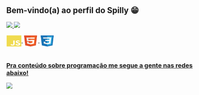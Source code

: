 ## Bem-vindo(a) ao perfil do Spilly 😁

 <div>
   <a href="https://github.com/Spilly63041">
   <img height="180em" src="https://github-readme-stats.vercel.app/api?username=Spilly63041&show_icons=true&theme=tokyonight&include_all_commits=true&count_private=true"/>
   <img height="180em" src="https://github-readme-stats.vercel.app/api/top-langs/?username=Spilly63041&layout=compact&langs_count=6&theme=tokyonight"/>
</div>
    
<div style="display: inline_block"><br>
  <img align="center" alt="Js" height="30" width="40" src="https://raw.githubusercontent.com/devicons/devicon/master/icons/javascript/javascript-plain.svg">
  <img align="center" alt="HTML" height="30" width="40" src="https://raw.githubusercontent.com/devicons/devicon/master/icons/html5/html5-original.svg">
  <img align="center" alt="CSS" height="30" width="40" src="https://raw.githubusercontent.com/devicons/devicon/master/icons/css3/css3-original.svg">
</div>
 
<br>
 
### Pra conteúdo sobre programação me segue a gente nas redes abaixo!
 
<div> 
  <a href = "mailto:joao.nicolas.rocha63041@gmail.com"><img src="https://img.shields.io/badge/-Gmail-%23333?style=for-the-badge&logo=gmail&logoColor=white" target="_blank"></a>
